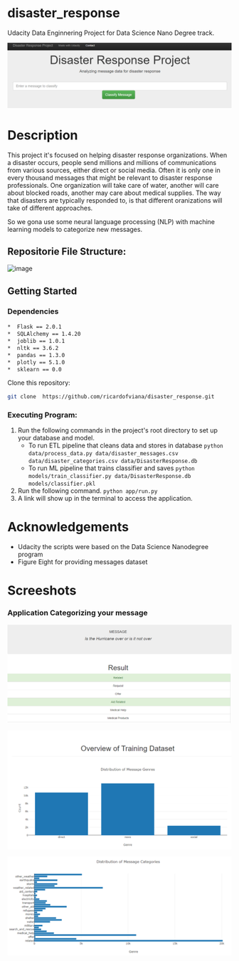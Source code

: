 # disaster_response
Udacity Data Enginnering Project for Data Science Nano Degree track.


![appication screenshot](/images/disaster_response_app1.PNG)


# Description
This project it's focused on helping disaster response organizations. 
When a disaster occurs, people send millions and millions of communications from various sources, either direct or social media. Often it is only one in every thousand messages that might be relevant to disaster response professionals. One organization will take care of water, another will care about blocked roads, another may care about medical supplies. The way that disasters are typically responded to, is that different oranizations will take of different approaches.

So we gona use some neural language processing (NLP) with machine learning models to categorize new messages.

## Repositorie File Structure:

![image](https://user-images.githubusercontent.com/48634609/127741798-7fd305b4-9e80-4530-b8bf-66ef03a8dbed.png)

## Getting Started
### Dependencies
    *  Flask == 2.0.1
    *  SQLAlchemy == 1.4.20
    *  joblib == 1.0.1
    *  nltk == 3.6.2
    *  pandas == 1.3.0
    *  plotly == 5.1.0
    *  sklearn == 0.0
    
   
Clone this repository:

``` Bash
git clone  https://github.com/ricardofviana/disaster_response.git
```
### Executing Program:
1. Run the following commands in the project's root directory to set up your database and model.
    - To run ETL pipeline that cleans data and stores in database ```python data/process_data.py data/disaster_messages.csv data/disaster_categories.csv data/DisasterResponse.db```
    - To run ML pipeline that trains classifier and saves ```python models/train_classifier.py data/DisasterResponse.db models/classifier.pkl```
2. Run the following command. ```python app/run.py```
3. A link will show up in the terminal to access the application.

# Acknowledgements

- Udacity the scripts were based on the Data Science Nanodegree program
- Figure Eight for providing messages dataset

# Screeshots
### Application Categorizing your message
![app_screeshot](/images/disaster_response_app4.PNG)


![graph1](/images/disaster_response_app2.PNG)

![graph2](/images/disaster_response_app3.PNG)


